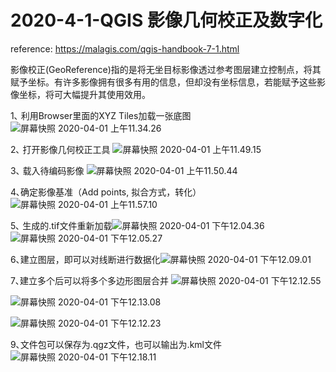 # 2020-4-1-QGIS 影像几何校正及数字化
reference: https://malagis.com/qgis-handbook-7-1.html

影像校正(GeoReference)指的是将无坐目标影像透过参考图层建立控制点，将其赋予坐标。有许多影像拥有很多有用的信息，但却没有坐标信息，若能赋予这些影像坐标，将可大幅提升其使用效用。

1､ 利用Browser里面的XYZ Tiles加载一张底图
![屏幕快照 2020-04-01 上午11.34.26](https://i.imgur.com/dVlCDE5.png)

2､ 打开影像几何校正工具
![屏幕快照 2020-04-01 上午11.49.15](https://i.imgur.com/uAvwn7B.png)

3､ 载入待编码影像
![屏幕快照 2020-04-01 上午11.50.44](https://i.imgur.com/o67mf9J.png)

4､确定影像基准（Add points, 拟合方式，转化）
![屏幕快照 2020-04-01 上午11.57.10](https://i.imgur.com/Kimne3h.png)

5､ 生成的.tif文件重新加载![屏幕快照 2020-04-01 下午12.04.36](https://i.imgur.com/6dpv4NW.png)
![屏幕快照 2020-04-01 下午12.05.27](https://i.imgur.com/TQweooG.png)

6､建立图层，即可以对线断进行数据化![屏幕快照 2020-04-01 下午12.09.01](https://i.imgur.com/Em9eOmd.png)

7､建立多个后可以将多个多边形图层合并
![屏幕快照 2020-04-01 下午12.12.55](https://i.imgur.com/QNdRbqk.png)

![屏幕快照 2020-04-01 下午12.13.08](https://i.imgur.com/y21AJhJ.png)

![屏幕快照 2020-04-01 下午12.12.23](https://i.imgur.com/zmUcu5l.png)

9､文件包可以保存为.qgz文件，也可以输出为.kml文件
![屏幕快照 2020-04-01 下午12.18.11](https://i.imgur.com/anAi7hH.png)


